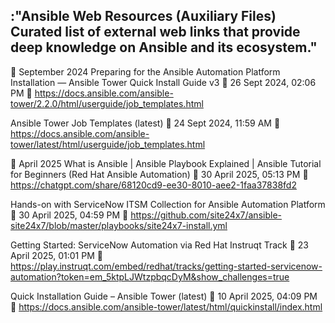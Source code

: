 ## :"Ansible Web Resources (Auxiliary Files) Curated list of external web links that provide deep knowledge on Ansible and its ecosystem."


📅 September 2024
Preparing for the Ansible Automation Platform Installation — Ansible Tower Quick Install Guide v3
📅 26 Sept 2024, 02:06 PM
🔗 https://docs.ansible.com/ansible-tower/2.2.0/html/userguide/job_templates.html

Ansible Tower Job Templates (latest)
📅 24 Sept 2024, 11:59 AM
🔗 https://docs.ansible.com/ansible-tower/latest/html/userguide/job_templates.html

📅 April 2025
What is Ansible | Ansible Playbook Explained | Ansible Tutorial for Beginners (Red Hat Ansible Automation)
📅 30 April 2025, 05:13 PM
🔗 https://chatgpt.com/share/68120cd9-ee30-8010-aee2-1faa37838fd2

Hands-on with ServiceNow ITSM Collection for Ansible Automation Platform
📅 30 April 2025, 04:59 PM
🔗 https://github.com/site24x7/ansible-site24x7/blob/master/playbooks/site24x7-install.yml

Getting Started: ServiceNow Automation via Red Hat Instruqt Track
📅 23 April 2025, 01:01 PM
🔗 https://play.instruqt.com/embed/redhat/tracks/getting-started-servicenow-automation?token=em_5ktpLJWtzpbqcDyM&show_challenges=true

Quick Installation Guide – Ansible Tower (latest)
📅 10 April 2025, 04:09 PM
🔗 https://docs.ansible.com/ansible-tower/latest/html/quickinstall/index.html
